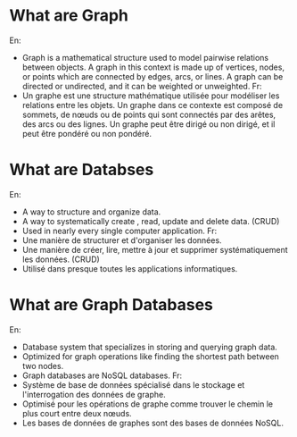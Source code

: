 # What are Graph 
En:
- Graph is a mathematical structure used to model pairwise relations between objects. A graph in this context is made up of vertices, nodes, or points which are connected by edges, arcs, or lines. A graph can be directed or undirected, and it can be weighted or unweighted.
Fr:
- Un graphe est une structure mathématique utilisée pour modéliser les relations entre les objets. Un graphe dans ce contexte est composé de sommets, de nœuds ou de points qui sont connectés par des arêtes, des arcs ou des lignes. Un graphe peut être dirigé ou non dirigé, et il peut être pondéré ou non pondéré.

# What are Databses
En:
- A way to structure and organize data.
- A way to systematically create , read, update and delete data. (CRUD)
- Used in nearly every single computer application.
Fr:
- Une manière de structurer et d'organiser les données.
- Une manière de créer, lire, mettre à jour et supprimer systématiquement les données. (CRUD)
- Utilisé dans presque toutes les applications informatiques.

# What are Graph Databases
En:
- Database system that specializes in storing and querying graph data.
- Optimized for graph operations like finding the shortest path between two nodes.
- Graph databases are NoSQL databases.
Fr:
- Système de base de données spécialisé dans le stockage et l'interrogation des données de graphe.
- Optimisé pour les opérations de graphe comme trouver le chemin le plus court entre deux nœuds.
- Les bases de données de graphes sont des bases de données NoSQL.